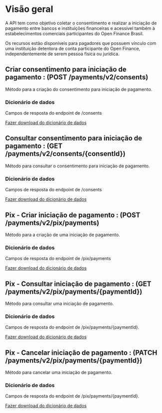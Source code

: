 # Visão geral

A API tem como objetivo coletar o consentimento e realizar a iniciação de pagamento entre bancos e instituições financeiras e acessível também à estabelecimentos comerciais participantes do Open Finance Brasil.

Os recursos estão disponíveis para pagadores que possuem vínculo com uma instituição detentora de conta participante do Open Finance, independentemente de serem pessoa física ou jurídica.

## Criar consentimento para iniciação de pagamento : (POST /payments/v2/consents)

Método para a criação do consentimento para iniciação de pagamento.

### Dicionário de dados

Campos de resposta do endpoint de /consents

[Fazer download do dicionário de dados](https://openbanking-brasil.github.io/openapi/dictionary/paymentsPostConsents_v2.csv "https://openbanking-brasil.github.io/openapi/dictionary/paymentsPostConsents_v2.csv")
## Consultar consentimento para iniciação de pagamento : (GET /payments/v2/consents/{consentId})

Método para consultar o consentimento para iniciação de pagamento.

### Dicionário de dados

Campos de resposta do endpoint de /consents

[Fazer download do dicionário de dados](https://openbanking-brasil.github.io/openapi/dictionary/paymentsGetConsentsConsentId_v2.csv "https://openbanking-brasil.github.io/openapi/dictionary/paymentsGetConsentsConsentId_v2.csv")

## Pix - Criar iniciação de pagamento : (POST /payments/v2/pix/payments)

Método para a criação de uma iniciação de pagamento.

### Dicionário de dados

Campos de resposta do endpoint de /pix/payments

[Fazer download do dicionário de dados](https://openbanking-brasil.github.io/openapi/dictionary/paymentsPostPixPayments_v2.csv "https://openbanking-brasil.github.io/openapi/dictionary/paymentsPostPixPayments_v2.csv")

## Pix - Consultar iniciação de pagamento : (GET /payments/v2/pix/payments/{paymentId})

Método para consultar uma iniciação de pagamento.

### Dicionário de dados

Campos de resposta do endpoint de /pix/payments/{paymentId}.

[Fazer download do dicionário de dados](https://openbanking-brasil.github.io/openapi/dictionary/paymentsGetPixPaymentsPaymentId_v2.csv "https://openbanking-brasil.github.io/openapi/dictionary/paymentsGetPixPaymentsPaymentId_v2.csv")

## Pix - Cancelar iniciação de pagamento : (PATCH /payments/v2/pix/payments/{paymentId})

Método para cancelar uma iniciação de pagamento.

### Dicionário de dados

Campos de resposta do endpoint de /pix/payments/{paymentId}.

[Fazer download do dicionário de dados](https://openbanking-brasil.github.io/openapi/dictionary/paymentsPatchPixPaymentsPaymentId_v2.csv "https://openbanking-brasil.github.io/openapi/dictionary/paymentsPatchPixPaymentsPaymentId_v2.csv")
